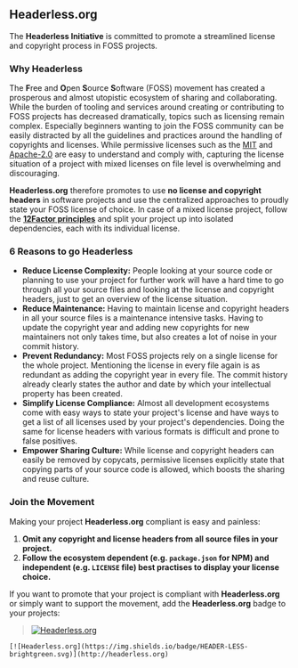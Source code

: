 ## Headerless.org

The **Headerless Initiative** is committed to promote a streamlined license and copyright process in FOSS projects.

### Why Headerless

The **F**ree and **O**pen **S**ource **S**oftware (FOSS) movement has created a prosperous and almost utopistic ecosystem of sharing and collaborating. While the burden of tooling and services around creating or contributing to FOSS projects has decreased dramatically, topics such as licensing remain complex. Especially beginners wanting to join the FOSS community can be easily distracted by all the guidelines and practices around the handling of copyrights and licenses. While permissive licenses such as the [MIT](https://opensource.org/licenses/MIT) and [Apache-2.0](https://opensource.org/licenses/Apache-2.0) are easy to understand and comply with, capturing the license situation of a project with mixed licenses on file level is overwhelming and discouraging.

**Headerless.org** therefore promotes to use **no license and copyright headers** in software projects and use the centralized approaches to proudly state your FOSS license of choice. In case of a mixed license project, follow the **[12Factor principles](https://12factor.net/dependencies)**  and split your project up into isolated dependencies, each with its individual license.

### 6 Reasons to go Headerless

- **Reduce License Complexity:** People looking at your source code or planning to use your project for further work will have a hard time to go through all your source files and looking at the license and copyright headers, just to get an overview of the license situation.
- **Reduce Maintenance:** Having to maintain license and copyright headers in all your source files is a maintenance intensive tasks. Having to update the copyright year and adding new copyrights for new maintainers not only takes time, but also creates a lot of noise in your commit history.
- **Prevent Redundancy:** Most FOSS projects rely on a single license for the whole project. Mentioning the license in every file again is as redundant as adding the copyright year in every file. The commit history already clearly states the author and date by which your intellectual property has been created.
- **Simplify License Compliance:** Almost all development ecosystems come with easy ways to state your project's license and have ways to get a list of all licenses used by your project's dependencies. Doing the same for license headers with various formats is difficult and prone to false positives.
- **Empower Sharing Culture:** While license and copyright headers can easily be removed by copycats, permissive licenses explicitly state that copying parts of your source code is allowed, which boosts the sharing and reuse culture.

### Join the Movement

Making your project **Headerless.org** compliant is easy and painless:

1. **Omit any copyright and license headers from all source files in your project.**
2. **Follow the ecosystem dependent (e.g. `package.json` for NPM) and independent (e.g. `LICENSE` file) best practises to display your license choice.**

If you want to promote that your project is compliant with **Headerless.org** or simply want to support the movement, add the **Headerless.org** badge to your projects:

> [![Headerless.org](https://img.shields.io/badge/HEADER-LESS-brightgreen.svg)](http://headerless.org)

``` text
[![Headerless.org](https://img.shields.io/badge/HEADER-LESS-brightgreen.svg)](http://headerless.org)
```
